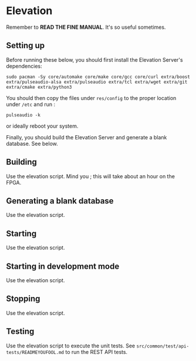 # Elevation

Remember to **READ THE FINE MANUAL**. It's so useful sometimes.

Setting up
----------

Before running these below, you should first install the Elevation Server's dependencies:

    sudo pacman -Sy core/automake core/make core/gcc core/curl extra/boost extra/pulseaudio-alsa extra/pulseaudio extra/tcl extra/wget extra/git extra/cmake extra/python3

You should then copy the files under `res/config` to the proper location under `/etc` and run :

    pulseaudio -k

or ideally reboot your system.

Finally, you should build the Elevation Server and generate a blank database. See below.

Building
--------

Use the elevation script. Mind you ; this will take about an hour on the FPGA.

Generating a blank database
---------------------

Use the elevation script.

Starting
--------

Use the elevation script.

Starting in development mode
--------

Use the elevation script.

Stopping
--------

Use the elevation script.

Testing
-------

Use the elevation script to execute the unit tests. See `src/common/test/api-tests/READMEYOUFOOL.md` to run the REST API tests.
